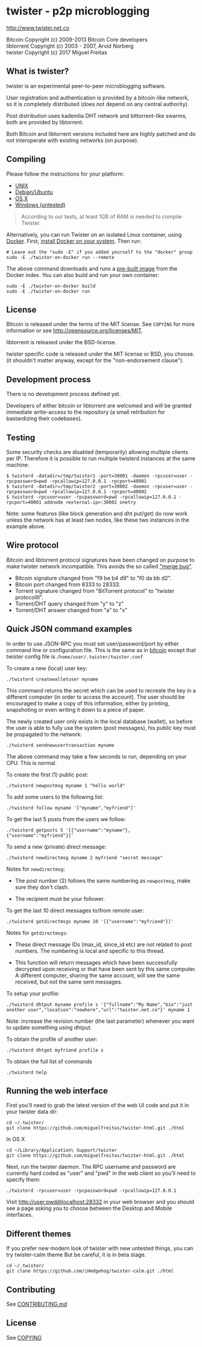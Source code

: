 # twister - p2p microblogging

<http://www.twister.net.co>

Bitcoin Copyright (c) 2009-2013 Bitcoin Core developers  
libtorrent Copyright (c) 2003 - 2007, Arvid Norberg  
twister Copyright (c) 2017 Miguel Freitas

## What is twister?

twister is an experimental peer-to-peer microblogging software.

User registration and authentication is provided by a bitcoin-like network, so
it is completely distributed (does not depend on any central authority).

Post distribution uses kademlia DHT network and bittorrent-like swarms, both
are provided by libtorrent.

Both Bitcoin and libtorrent versions included here are highly patched and do
not interoperate with existing networks (on purpose).

## Compiling

Please follow the instructions for your platform:

- [UNIX](https://github.com/miguelfreitas/twister-core/blob/master/doc/build-unix.md)
- [Debian/Ubuntu](https://github.com/miguelfreitas/twister-core/blob/master/doc/building-on-ubuntu-debian.md)
- [OS X](https://github.com/miguelfreitas/twister-core/blob/master/doc/build-osx.md)
- [Windows (untested)](https://github.com/miguelfreitas/twister-core/wiki/Compiling-for-Windows)

> According to our tests, at least 1GB of RAM is needed to compile Twister.

Alternatively, you can run Twister on an isolated Linux container, using [Docker](https://www.docker.com/). First, [install Docker on your system](https://docs.docker.com/installation/#installation). Then run:

    # Leave out the "sudo -E" if you added yourself to the "docker" group
    sudo -E ./twister-on-docker run --remote

The above command downloads and runs a [pre-built image](https://registry.hub.docker.com/u/miguelfreitas/twister) from the Docker index. You can also build and run your own container:

    sudo -E ./twister-on-docker build
    sudo -E ./twister-on-docker run

## License

Bitcoin is released under the terms of the MIT license. See `COPYING` for more
information or see http://opensource.org/licenses/MIT.

libtorrent is released under the BSD-license.

twister specific code is released under the MIT license or BSD, you choose.
(it shouldn't matter anyway, except for the "non-endorsement clause").

## Development process

There is no development process defined yet.

Developers of either bitcoin or libtorrent are welcomed and will be granted
immediate write-access to the repository (a small retribution for
bastardizing their codebases).

## Testing

Some security checks are disabled (temporarily) allowing multiple clients per IP.
Therefore it is possible to run multiple twisterd instances at the same machine:

    $ twisterd -datadir=/tmp/twister1 -port=30001 -daemon -rpcuser=user -rpcpassword=pwd -rpcallowip=127.0.0.1 -rpcport=40001
    $ twisterd -datadir=/tmp/twister2 -port=30002 -daemon -rpcuser=user -rpcpassword=pwd -rpcallowip=127.0.0.1 -rpcport=40002
    $ twisterd -rpcuser=user -rpcpassword=pwd -rpcallowip=127.0.0.1 -rpcport=40001 addnode <external-ip>:30002 onetry

Note: some features (like block generation and dht put/get) do now work unless
the network has at least two nodes, like these two instances in the example above.

## Wire protocol

Bitcoin and libtorrent protocol signatures have been changed on purpose to
make twister network incompatible. This avoids the so called
["merge bug"](http://blog.notdot.net/2008/6/Nearly-all-DHT-implementations-vulnerable-to-merge-bug).

- Bitcoin signature changed from "f9 be b4 d9" to "f0 da bb d2".
- Bitcoin port changed from 8333 to 28333.
- Torrent signature changed from "BitTorrent protocol" to "twister protocollll".
- Torrent/DHT query changed from "y" to "z"
- Torrent/DHT answer changed from "a" to "x"

## Quick JSON command examples

In order to use JSON-RPC you must set user/password/port by either command
line or configuration file. This is the same as in [bitcoin](https://en.bitcoin.it/wiki/Running_Bitcoin)
except that twister config file is `/home/user/.twister/twister.conf`

To create a new (local) user key:

    ./twisterd createwalletuser myname

This command returns the secret which can be used to recreate the key in a
different computer (in order to access the account). The user should be
encouraged to make a copy of this information, either by printing, snapshoting
or even writing it down to a piece of paper.

The newly created user only exists in the local database (wallet), so
before the user is able to fully use the system (post messages), his public
key must be propagated to the network:

    ./twisterd sendnewusertransaction myname

The above command may take a few seconds to run, depending on your CPU. This
is normal.

To create the first (1) public post:

    ./twisterd newpostmsg myname 1 "hello world"

To add some users to the following list:

    ./twisterd follow myname '["myname","myfriend"]'

To get the last 5 posts from the users we follow:

    ./twisterd getposts 5 '[{"username":"myname"},{"username":"myfriend"}]'

To send a new (private) direct message:

    ./twisterd newdirectmsg myname 2 myfriend "secret message"

Notes for `newdirectmsg`:

- The post number (2) follows the same numbering as `newpostmsg`, make
sure they don't clash.

- The recipient must be your follower.

To get the last 10 direct messages to/from remote user:

    ./twisterd getdirectmsgs myname 10 '[{"username":"myfriend"}]'

Notes for `getdirectmsgs`:

- These direct message IDs (max_id, since_id etc) are not related to post
numbers. The numbering is local and specific to this thread.

- This function will return messages which have been successfully decrypted
upon receiving or that have been sent by this same computer. A different
computer, sharing the same account, will see the same received, but not the
same sent messages.

To setup your profile:

    ./twisterd dhtput myname profile s '{"fullname":"My Name","bio":"just another user","location":"nowhere","url":"twister.net.co"}' myname 1

Note: increase the revision number (the last parameter) whenever you want to
update something using dhtput.

To obtain the profile of another user:

    ./twisterd dhtget myfriend profile s

To obtain the full list of commands

    ./twisterd help


## Running the web interface

First you'll need to grab the latest version of the web UI code and put it
in your twister data dir:

    cd ~/.twister/
    git clone https://github.com/miguelfreitas/twister-html.git ./html

In OS X

    cd ~/Library/Application\ Support/twister
    git clone https://github.com/miguelfreitas/twister-html.git ./html

Next, run the twister daemon. The RPC username and password are currently
hard coded as "user" and "pwd" in the web client so you'll need to specify
them:

    ./twisterd -rpcuser=user -rpcpassword=pwd -rpcallowip=127.0.0.1

Visit [http://user:pwd@localhost:28332](http://user:pwd@localhost:28332)
in your web browser and you should see a page asking you to choose between the
Desktop and Mobile interfaces.

## Different themes

If you prefer new modern look of twister with new untested things, you can try twister-calm theme
But be careful, it is in beta stage.

    cd ~/.twister/
    git clone https://github.com/iHedgehog/twister-calm.git ./html

## Contributing

See [CONTRIBUTING.md](CONTRIBUTING.md)

## License

See [COPYING](COPYING)

